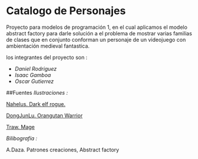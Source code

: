 # Catalogo de Personajes

Proyecto para modelos de programación 1, en el cual aplicamos el modelo abstract factory
para darle solución a el problema de mostrar varias familias de clases que en conjunto conforman un
personaje de un videojuego con ambientación medieval fantastica.

los integrantes del proyecto son :
* *Daniel Rodriguez*
* *Isaac Gamboa*
* *Oscar Gutierrez*

##Fuentes
*Ilustraciones :*

[Nahelus. Dark elf rogue.](https://www.deviantart.com/nahelus/art/Dark-elf-rogue-771585526) 

[DongJunLu. Orangutan Warrior](https://www.deviantart.com/dongjunlu/art/Orangutan-Warrior-660913536)

[Traw. Mage](https://www.deviantart.com/traaw/art/Mage-722955261)

*Bilibografía :*

A.Daza. Patrones creaciones, Abstract factory